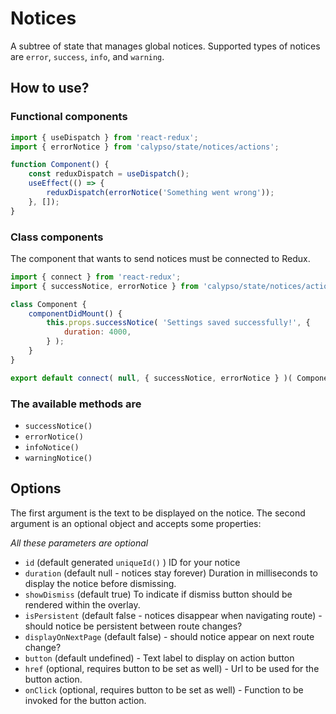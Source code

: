 # Notices

A subtree of state that manages global notices.
Supported types of notices are `error`, `success`, `info`, and `warning`.

## How to use?

### Functional components

```js
import { useDispatch } from 'react-redux';
import { errorNotice } from 'calypso/state/notices/actions';

function Component() {
	const reduxDispatch = useDispatch();
	useEffect(() => {
		reduxDispatch(errorNotice('Something went wrong'));
	}, []);
}
```

### Class components

The component that wants to send notices must be connected to Redux.

```javascript
import { connect } from 'react-redux';
import { successNotice, errorNotice } from 'calypso/state/notices/actions';

class Component {
	componentDidMount() {
		this.props.successNotice( 'Settings saved successfully!', {
			duration: 4000,
		} );
	}
}

export default connect( null, { successNotice, errorNotice } )( Component );
```

### The available methods are

- `successNotice()`
- `errorNotice()`
- `infoNotice()`
- `warningNotice()`

## Options

The first argument is the text to be displayed on the notice. The second argument is an optional object and accepts some properties:

_All these parameters are optional_

- `id` (default generated `uniqueId()` ) ID for your notice
- `duration` (default null - notices stay forever) Duration in milliseconds to display the notice before dismissing.
- `showDismiss` (default true) To indicate if dismiss button should be rendered within the overlay.
- `isPersistent` (default false - notices disappear when navigating route) - should notice be persistent between route changes?
- `displayOnNextPage` (default false) - should notice appear on next route change?
- `button` (default undefined) - Text label to display on action button
- `href` (optional, requires button to be set as well) - Url to be used for the button action.
- `onClick` (optional, requires button to be set as well) - Function to be invoked for the button action.
